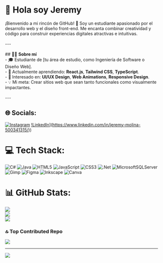 # 💫 Hola soy Jeremy
¡Bienvenido a mi rincón de GitHub! 🚀 Soy un estudiante apasionado por el desarrollo web y el diseño front-end. Me encanta combinar creatividad y código para construir experiencias digitales atractivas e intuitivas.  <br><br>---<br><br>## 🧑‍💻 **Sobre mí**  <br>- 🎓 Estudiante de [tu área de estudio, como Ingeniería de Software o Diseño Web].  <br>- 🌱 Actualmente aprendiendo: **React.js**, **Tailwind CSS**, **TypeScript**.  <br>- 🎨 Interesado en: **UI/UX Design**, **Web Animations**, **Responsive Design**.  <br>- 💡 Mi meta: Crear sitios web que sean tanto funcionales como visualmente impactantes.  <br><br>---


## 🌐 Socials:
[![Instagram](https://img.shields.io/badge/Instagram-%23E4405F.svg?logo=Instagram&logoColor=white)](https://instagram.com/jee_almengor) [!LinkedIn](https://img.shields.io/badge/LinkedIn-%230077B5.svg?logo=linkedin&logoColor=white)](https://www.linkedin.com/in/jeremy-molina-500341315/)) 

# 💻 Tech Stack:
![C#](https://img.shields.io/badge/c%23-%23239120.svg?style=for-the-badge&logo=csharp&logoColor=white) ![Java](https://img.shields.io/badge/java-%23ED8B00.svg?style=for-the-badge&logo=openjdk&logoColor=white) ![HTML5](https://img.shields.io/badge/html5-%23E34F26.svg?style=for-the-badge&logo=html5&logoColor=white) ![JavaScript](https://img.shields.io/badge/javascript-%23323330.svg?style=for-the-badge&logo=javascript&logoColor=%23F7DF1E) ![CSS3](https://img.shields.io/badge/css3-%231572B6.svg?style=for-the-badge&logo=css3&logoColor=white) ![.Net](https://img.shields.io/badge/.NET-5C2D91?style=for-the-badge&logo=.net&logoColor=white) ![MicrosoftSQLServer](https://img.shields.io/badge/Microsoft%20SQL%20Server-CC2927?style=for-the-badge&logo=microsoft%20sql%20server&logoColor=white) ![Gimp](https://img.shields.io/badge/Gimp-657D8B?style=for-the-badge&logo=gimp&logoColor=FFFFFF) ![Figma](https://img.shields.io/badge/figma-%23F24E1E.svg?style=for-the-badge&logo=figma&logoColor=white) ![Inkscape](https://img.shields.io/badge/Inkscape-e0e0e0?style=for-the-badge&logo=inkscape&logoColor=080A13) ![Canva](https://img.shields.io/badge/Canva-%2300C4CC.svg?style=for-the-badge&logo=Canva&logoColor=white)
# 📊 GitHub Stats:
![](https://github-readme-stats.vercel.app/api?username=jeremyjos17&theme=gotham&hide_border=false&include_all_commits=true&count_private=true)<br/>
![](https://github-readme-streak-stats.herokuapp.com/?user=jeremyjos17&theme=gotham&hide_border=false)<br/>
![](https://github-readme-stats.vercel.app/api/top-langs/?username=jeremyjos17&theme=gotham&hide_border=false&include_all_commits=true&count_private=true&layout=compact)

### 🔝 Top Contributed Repo
![](https://github-contributor-stats.vercel.app/api?username=jeremyjos17&limit=5&theme=dark&combine_all_yearly_contributions=true)

---
[![](https://visitcount.itsvg.in/api?id=jeremyjos17&icon=0&color=0)](https://visitcount.itsvg.in)

<!-- Proudly created with GPRM ( https://gprm.itsvg.in ) -->

